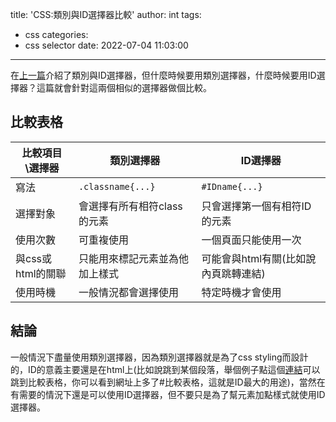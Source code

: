 title: 'CSS:類別與ID選擇器比較'
author: int
tags:
  - css
categories:
  - css selector
date: 2022-07-04 11:03:00
---
在[上一篇](https://huanginch.github.io/2022/07/03/css-tag-class-and-id-selector/)介紹了類別與ID選擇器，但什麼時候要用類別選擇器，什麼時候要用ID選擇器？這篇就會針對這兩個相似的選擇器做個比較。

## 比較表格

|比較項目\選擇器|類別選擇器|ID選擇器|
|---|---|---|
|寫法|```.classname{...}```|```#IDname{...}```|
|選擇對象|會選擇有所有相符class的元素|只會選擇第一個有相符ID的元素|
|使用次數|可重複使用|一個頁面只能使用一次|
|與css或html的關聯|只能用來標記元素並為他加上樣式|可能會與html有關(比如說內頁跳轉連結)|
|使用時機|一般情況都會選擇使用|特定時機才會使用|


## 結論
一般情況下盡量使用類別選擇器，因為類別選擇器就是為了css styling而設計的，ID的意義主要還是在html上(比如說跳到某個段落，舉個例子點這個[連結](https://huanginch.github.io/2022/07/04/css-cmp-class-and-id-selector/#比較表格)可以跳到比較表格，你可以看到網址上多了#比較表格，這就是ID最大的用途)，當然在有需要的情況下還是可以使用ID選擇器，但不要只是為了幫元素加點樣式就使用ID選擇器。
